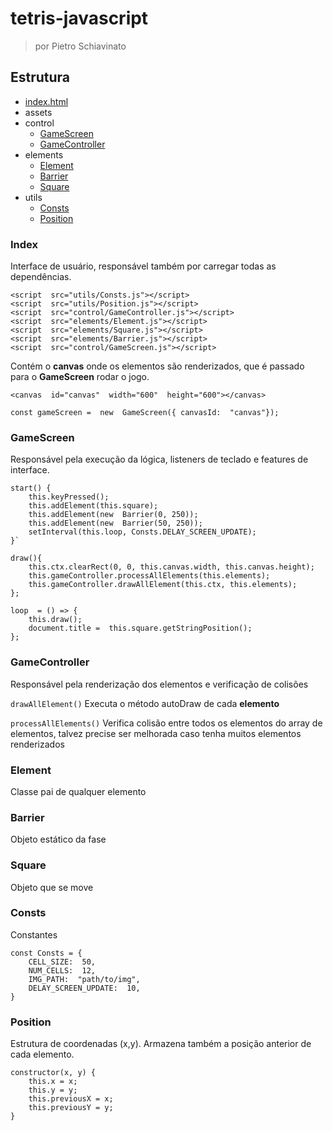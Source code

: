 # tetris-javascript
> por Pietro Schiavinato

## Estrutura

 - [index.html](#Index)
 - assets
 - control 
	 - [GameScreen](#GameScreen)
	 - [GameController ](#GameController )
 - elements
	 - [Element](#Element)
	 - [Barrier](#Barrier)
	 - [Square](#Square)
 - utils
	 - [Consts](#Consts)
	 - [Position](#Position)
	 
 ### <a name="Index"></a>Index
 Interface de usuário, responsável também por carregar todas as dependências.
```<script  src="utils/Sound.js"></script>
<script  src="utils/Consts.js"></script>
<script  src="utils/Position.js"></script>
<script  src="control/GameController.js"></script>
<script  src="elements/Element.js"></script>
<script  src="elements/Square.js"></script>
<script  src="elements/Barrier.js"></script>
<script  src="control/GameScreen.js"></script>
```

 Contém o **canvas** onde os elementos são renderizados, que é passado para o **GameScreen** rodar o jogo.

`<canvas  id="canvas"  width="600"  height="600"></canvas>`

`const gameScreen =  new  GameScreen({ canvasId:  "canvas"});`

 ### <a name="GameScreen"></a>GameScreen
Responsável pela execução da lógica, listeners de teclado e features de interface.

```
start() {
	this.keyPressed();
	this.addElement(this.square);
	this.addElement(new  Barrier(0, 250));
	this.addElement(new  Barrier(50, 250));
	setInterval(this.loop, Consts.DELAY_SCREEN_UPDATE);
}`

draw(){
	this.ctx.clearRect(0, 0, this.canvas.width, this.canvas.height);
	this.gameController.processAllElements(this.elements);
	this.gameController.drawAllElement(this.ctx, this.elements);
};
 
loop  = () => {
	this.draw();
	document.title =  this.square.getStringPosition();
};
```



 ### <a name="GameController"></a>GameController
 Responsável pela renderização dos elementos e verificação de colisões
 
`drawAllElement()` Executa o método autoDraw de cada **elemento**

`processAllElements()` Verifica colisão entre todos os elementos do array de elementos, talvez precise ser melhorada caso tenha muitos elementos renderizados

 ### <a name="Element"></a>Element
Classe pai de qualquer elemento

 
 ### <a name="Barrier"></a>Barrier
 Objeto estático da fase
 ### <a name="Square"></a>Square
 Objeto que se move
 ### <a name="Consts"></a>Consts
Constantes
```
const Consts = {
	CELL_SIZE:  50,
	NUM_CELLS:  12,
	IMG_PATH:  "path/to/img",
	DELAY_SCREEN_UPDATE:  10,
}
```
 ### <a name="Position"></a>Position
 Estrutura de coordenadas (x,y). Armazena também a posição anterior de cada elemento.

```
constructor(x, y) {
	this.x = x;
	this.y = y;
	this.previousX = x;
	this.previousY = y;
}
```
  


